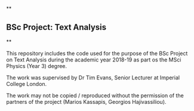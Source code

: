 **

## BSc Project: Text Analysis

**

This repository includes the code used for the purpose of the BSc Project on Text Analysis during the academic year 2018-19 as part os the MSci Physics (Year 3) degree. 

The work was supervised by Dr Tim Evans, Senior Lecturer at Imperial College London.

The work may not be copied / reproduced without the permission of the partners of the project (Marios Kassapis, Georgios Hajivassiliou).


